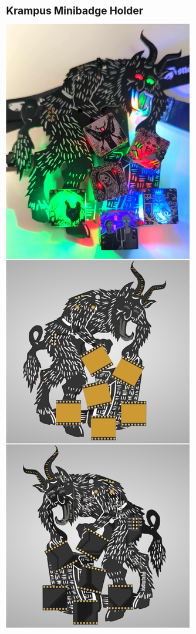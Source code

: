 # Krampus Minibadge Holder

<img src="/images/krampus_minibadge_holder_image.jpg" width="500" />

<img src="/images/krampus_minibadge_holder_front.png" width="500" />

<img src="/images/krampus_minibadge_holder_back.png" width="500" />

